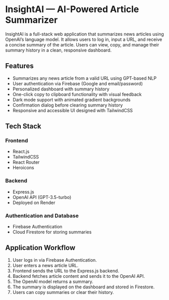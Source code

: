 # InsightAI — AI-Powered Article Summarizer

InsightAI is a full-stack web application that summarizes news articles using OpenAI’s language model. It allows users to log in, input a URL, and receive a concise summary of the article. Users can view, copy, and manage their summary history in a clean, responsive dashboard.

## Features

- Summarizes any news article from a valid URL using GPT-based NLP
- User authentication via Firebase (Google and email/password)
- Personalized dashboard with summary history
- One-click copy to clipboard functionality with visual feedback
- Dark mode support with animated gradient backgrounds
- Confirmation dialog before clearing summary history
- Responsive and accessible UI designed with TailwindCSS

## Tech Stack

### Frontend
- React.js
- TailwindCSS
- React Router
- Heroicons

### Backend
- Express.js
- OpenAI API (GPT-3.5-turbo)
- Deployed on Render

### Authentication and Database
- Firebase Authentication
- Cloud Firestore for storing summaries

## Application Workflow

1. User logs in via Firebase Authentication.
2. User enters a news article URL.
3. Frontend sends the URL to the Express.js backend.
4. Backend fetches article content and sends it to the OpenAI API.
5. The OpenAI model returns a summary.
6. The summary is displayed on the dashboard and stored in Firestore.
7. Users can copy summaries or clear their history.



